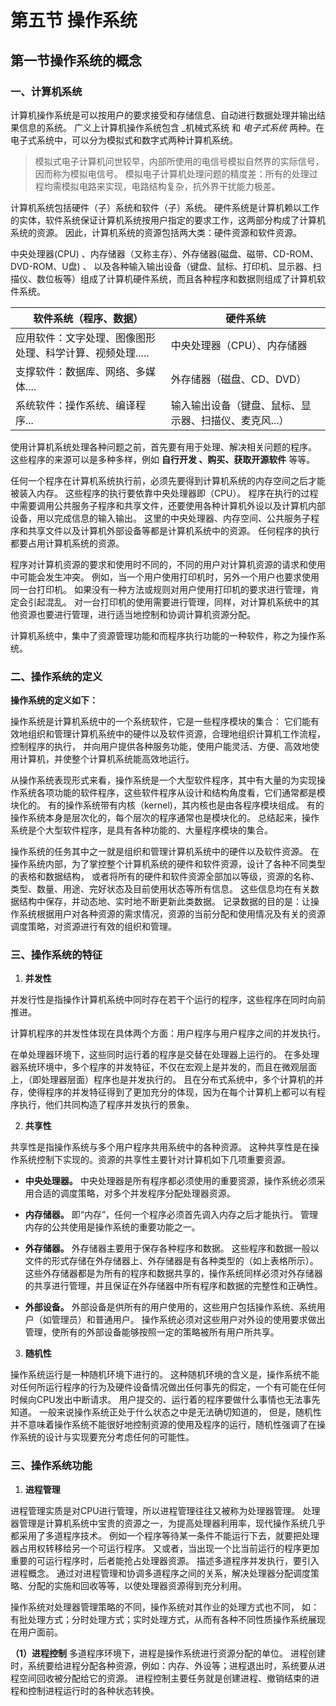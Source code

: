 # 第五节 操作系统

## 第一节操作系统的概念

### 一、计算机系统

计算机操作系统是可以按用户的要求接受和存储信息、自动进行数据处理并输出结果信息的系统。
广义上计算机操作系统包含 _机械式系统 和 _电子式系统_ 两种。在电子式系统中，可以分为模拟式和数字式两种计算机系统。

> 模拟式电子计算机问世较早，内部所使用的电信号模拟自然界的实际信号，因而称为模拟电信号。
> 模拟电子计算机处理问题的精度差：所有的处理过程均需模拟电路来实现，电路结构复杂，抗外界干扰能力极差。

计算机系统包括硬件（子）系统和软件（子）系统。
硬件系统是计算机赖以工作的实体，软件系统保证计算机系统按用户指定的要求工作，这两部分构成了计算机系统的资源。
因此，计算机系统的资源包括两大类：硬件资源和软件资源。

中央处理器(CPU) 、内存储器（又称主存）、外存储器(磁盘、磁带、CD-ROM、DVD-ROM、U盘) 、
以及各种输入输出设备（键盘、鼠标、打印机、显示器、扫描仪、数位板等）组成了计算机硬件系统，而且各种程序和数据则组成了计算机软件系统。

| 软件系统（程序、数据）                     | 硬件系统                         |
| ------------------------------- | ---------------------------- |
| 应用软件：文字处理、图像图形处理、科学计算、视频处理..... | 中央处理器（CPU）、内存储器              |
| 支撑软件：数据库、网络、多媒体....             | 外存储器（磁盘、CD、DVD）              |
| 系统软件：操作系统、编译程序...               | 输入输出设备（键盘、鼠标、显示器、扫描仪、麦克风...） |

使用计算机系统处理各种问题之前，首先要有用于处理、解决相关问题的程序。
这些程序的来源可以是多种多样，例如 **自行开发 、购买、获取开源软件** 等等。

任何一个程序在计算机系统执行前，必须先要得到计算机系统的内存空间之后才能被装入内存。
这些程序的执行要依靠中央处理器即（CPU）。
程序在执行的过程中需要调用公共服务子程序和共享文件，还要使用各种计算机外设以及计算机内部设备，用以完成信息的输入输出。
这里的中央处理器、内存空间、公共服务子程序和共享文件以及计算机外部设备等都是计算机系统中的资源。
任何程序的执行都要占用计算机系统的资源。

程序对计算机资源的要求和使用时不同的，不同的用户对计算机资源的请求和使用中可能会发生冲突。
例如，当一个用户使用打印机时，另外一个用户也要求使用同一台打印机。
如果没有一种方法或规则对用户使用打印机的要求进行管理，肯定会引起混乱。
对一台打印机的使用需要进行管理，同样，对计算机系统中的其他资源也要进行管理，进行适当地控制和协调计算机资源分配。

计算机系统中，集中了资源管理功能和而程序执行功能的一种软件，称之为操作系统。

### 二、操作系统的定义

**操作系统的定义如下：**

操作系统是计算机系统中的一个系统软件，它是一些程序模块的集合：
它们能有效地组织和管理计算机系统中的硬件以及软件资源，合理地组织计算机工作流程，控制程序的执行，
并向用户提供各种服务功能，使用户能灵活、方便、高效地使用计算机，并使整个计算机系统能高效地运行。

从操作系统表现形式来看，操作系统是一个大型软件程序，其中有大量的为实现操作系统各项功能的软件程序，这些软件程序从设计和结构角度看，它们通常都是模块化的。
有的操作系统带有内核（kernel)，其内核也是由各程序模块组成。
有的操作系统本身是层次化的，每个层次的程序通常也是模块化的。
总结起来，操作系统是个大型软件程序，是具有各种功能的、大量程序模块的集合。

操作系统的任务其中之一就是组织和管理计算机系统中的硬件以及软件资源。
在操作系统内部，为了掌控整个计算机系统的硬件和软件资源，设计了各种不同类型的表格和数据结构，
或者将所有的硬件和软件资源全部加以等级，资源的名称、类型、数量、用途、完好状态及目前使用状态等所有信息。
这些信息均在有关数据结构中保存，并动态地、实时地不断更新此类数据。
记录数据的目的是：让操作系统根据用户对各种资源的需求情况，资源的当前分配和使用情况及有关的资源调度策略，对资源进行有效的组织和管理。

### 三、操作系统的特征

1. **并发性** 

并发行性是指操作计算机系统中同时存在若干个运行的程序，这些程序在同时向前推进。

计算机程序的并发性体现在具体两个方面：用户程序与用户程序之间的并发执行。

在单处理器环境下，这些同时运行着的程序是交替在处理器上运行的。
在多处理器系统环境中，多个程序的并发特征，不仅在宏观上是并发的，而且在微观层面上，（即处理器层面）程序也是并发执行的。
且在分布式系统中，多个计算机的并存，使得程序的并发特征得到了更加充分的体现，因为在每个计算机上都可以有程序执行，他们共同构造了程序并发执行的景象。

2. **共享性**

共享性是指操作系统与多个用户程序共用系统中的各种资源。
这种共享性是在操作系统控制下实现的。资源的共享性主要针对计算机如下几项重要资源。

- **中央处理器。** 
中央处理器是所有程序都必须使用的重要资源，操作系统必须采用合适的调度策略，对多个并发程序分配处理器资源。

- **内存储器。** 
即“内存”，任何一个程序必须首先调入内存之后才能执行。
管理内存的公共使用是操作系统的重要功能之一。

- **外存储器。** 
外存储器主要用于保存各种程序和数据。
这些程序和数据一般以文件的形式存储在外存储器上、外存储器是有各种类型的（如上表格所示）。
这些外存储器都是为所有的程序和数据共享的，操作系统同样必须对外存储器的共享进行管理，并且保证在外存储器中所有程序和数据的完整性和正确性。

- **外部设备。** 
外部设备是供所有的用户使用的，这些用户包括操作系统、系统用户（如管理员）和普通用户。
操作系统必须对这些用户对外设的使用要求做出管理，使所有的外部设备能够按照一定的策略被所有用户所共享。

3. **随机性**

操作系统运行是一种随机环境下进行的。
这种随机环境的含义是，操作系统不能对任何所运行程序的行为及硬件设备情况做出任何事先的假定，一个有可能在任何时候向CPU发出中断请求。
用户提交的、运行着的程序要做什么事情也无法事先知道。
一般来说操作系统正处于什么状态之中是无法确切知道的，
但是，随机性并不意味着操作系统不能很好地控制资源的使用及程序的运行，随机性强调了在操作系统的设计与实现要充分考虑任何的可能性。

### 三、操作系统功能

1. **进程管理** 

进程管理实质是对CPU进行管理，所以进程管理往往又被称为处理器管理。
处理器管理是计算机系统中宝贵的资源之一，为提高处理器利用率，现代操作系统几乎都采用了多道程序技术。
例如一个程序等待某一条件不能运行下去，就要把处理器占用权转移给另一个可运行程序。
又或者，当出现一个比当前运行的程序更加重要的可运行程序时，后者能抢占处理器资源。
描述多道程序并发执行，要引入进程概念。
通过对进程管理和协调多道程序之间的关系，解决处理器分配调度策略、分配的实施和回收等等，以使处理器资源得到充分利用。

操作系统对处理器管理策略的不同，操作系统对其作业的处理方式也不同，
如：有批处理方式；分时处理方式；实时处理方式，从而有各种不同性质操作系统展现在用户面前。

**（1）进程控制** 
多道程序环境下，进程是操作系统进行资源分配的单位。
进程创建时，系统要给进程分配各种资源，例如：内存、外设等；进程退出时，系统要从进程空间回收被分配给它的资源。
进程控制主要任务就是创建进程、撤销结束的进程和控制进程运行时的各种状态转换。
